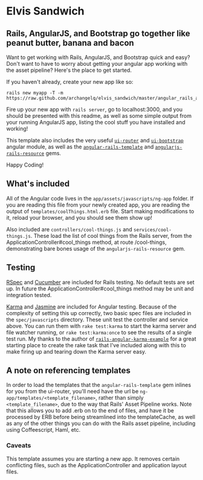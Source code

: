 # Elvis Sandwich #
## Rails, AngularJS, and Bootstrap go together like peanut butter, banana and bacon ##

Want to get working with Rails, AngularJS, and Bootstrap quick and easy? Don't want to have to worry
 about getting your angular app working with the asset pipeline? Here's the place to get started.

If you haven't already, create your new app like so:

```
rails new myapp -T -m https://raw.github.com/archangelq/elvis_sandwich/master/angular_rails_application_template.rb
```

Fire up your new app with `rails server`, go to localhost:3000, and you should be presented with
 this readme, as well as some simple output from your running AngularJS app, listing the cool stuff
 you have installed and working!

This template also includes the very useful
 [`ui-router`](https://github.com/angular-ui/ui-router) and
 [`ui-bootstrap`](http://angular-ui.github.io/bootstrap/) angular module, as well as the
 [`angular-rails-template`](https://github.com/dmathieu/angular-rails-templates)  and
 [`angularjs-rails-resource`](https://github.com/FineLinePrototyping/angularjs-rails-resource) gems.

Happy Coding!

## What's included ##

All of the Angular code lives in the `app/assets/javascripts/ng-app` folder.
 If you are reading this file from your newly created app, you are reading the output
 of `templates/coolThings.html.erb` file. Start making modifications to it, reload your browser,
 and you should see them show up!

Also included are `controllers/cool-things.js` and `services/cool-things.js`. 
 These load the list of cool things from the Rails server, from the
 ApplicationController#cool_things method, at route /cool-things, demonstrating
 bare bones usage of the `angularjs-rails-resource` gem.

## Testing ##

[RSpec](http://rspec.info/) and [Cucumber](http://cukes.info/)
 are included for Rails testing. No default tests are set up. In future
 the ApplicationController#cool_things method may be unit and integration tested.

[Karma](http://karma-runner.github.io/0.10/index.html) and
 [Jasmine](http://pivotal.github.io/jasmine/) are included for Angular testing.
 Because of the complexity of
 setting this up correctly, two basic spec files are included in the `spec/javascripts` directory.
 These unit test the controller and service above. You can run them with `rake test:karma` to
 start the karma server and file watcher running, or `rake test:karma:once` to see the results
 of a single test run. My thanks to the author of
 [`rails-angular-karma-example`](https://github.com/monterail/rails-angular-karma-example)
 for a great starting place to create the rake task that I've included along with this to make
 firing up and tearing down the Karma server easy.

## A note on referencing templates ##

In order to load the templates that the `angular-rails-template` gem inlines for you 
 from the ui-router, you'll
 need have the url be `ng-app/templates/<template_filename>`, rather than simply
 `<template_filename>`, due to the way that Rails' Asset Pipeline works. Note that this
 allows you to add .erb on to the end of files, and have it be processed by ERB before
 being streamlined into the templateCache, as well as any of the other things you can do with
 the Rails asset pipeline, including using Coffeescript, Haml, etc.


### Caveats ###
This template assumes you are starting a new app. It removes certain conflicting files,
 such as the ApplicationController and application layout files.
